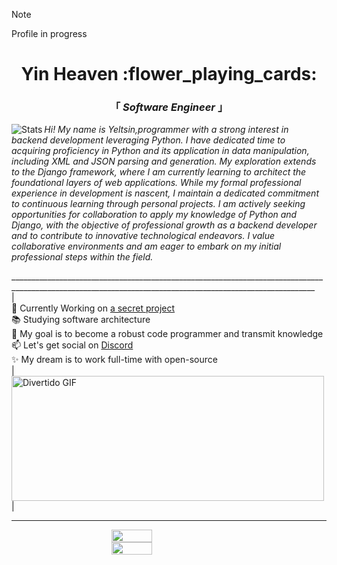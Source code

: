> [!Note]
> Profile in progress
<head>
 <link rel="nesheet" href="styles.css">
 <link href="https://fonts.googleapis.com/css2?family=Roboto:wght@700&display=swap" rel="stylesheet">
</head>
<body>
 <div align="center" justify="center">
  
 <h1>Yin Heaven :flower_playing_cards: </h1>
 <h3> 「  <em>Software Engineer</em>  」 </h3>



 </div>
 <img align="left" alt="Stats" src="https://github.com/YinHeaven/YinHeaven/blob/main/Stats.js" />
 <p align="left" >
   <em>Hi! My name is Yeltsin,programmer with a strong interest in backend development leveraging Python. I have dedicated time to acquiring proficiency in Python and its application in data manipulation, including XML and JSON parsing and generation. My exploration extends to the Django framework, where I am currently learning to architect the foundational layers of web applications. While my formal professional experience in development is nascent, I maintain a dedicated commitment to continuous learning through personal projects. I am actively seeking opportunities for collaboration to apply my knowledge of Python and Django, with the objective of professional growth as a backend developer and to contribute to innovative technological endeavors. I value collaborative environments and am eager to embark on my initial professional steps within the field.</em>
 </p>
 __________________________________________________________________________________________________________________________________________________________
 <div style="display: flex; flex-direction: column; align-items: right;">
   |<ul style="flex: 1; list-style: none; padding: 0; margin: 0;">
     <li>🔭 Currently Working on <a href="https://www.youtube.com/watch?v=dQw4w9WgXcQ" target="_blank">a secret project</a></li>
     <li>📚 Studying software architecture</li>
     <li>🏹 My goal is to become a robust code programmer and transmit knowledge</li>
     <li>📫 Let's get social on <a href="https://discordapp.com/" target="_blank">Discord</a></li>
     <li>✨ My dream is to work full-time with open-source</li>
   </ul>
  |<img alt="Divertido GIF" src="https://media.giphy.com/media/v1.Y2lkPTc5MGI3NjExaWU5eWd4h3IwamhuZ1lMmQwMTB6NTFpMiZlcD12MV9naWZzX3NlYXJjaCZjdD1n/a5viI92PAF89q/giphy.gif" width="500" height="200" align-items: left; />|
  </div>


 ---
 <div style="display: flex; flex-direction: column; align-items: center;">
   <img align="left" width="36%" src="https://github-readme-stats.vercel.app/api?username=YinHeaven&count_private=true&show_icons=true&theme=tokyonight"/>
   <img align="left" width="36%" src="https://github-readme-stats.vercel.app/api/top-langs/?username=YinHeaven&theme=tokyonight&layout=compact"/>


 </div>
</body> 


 
